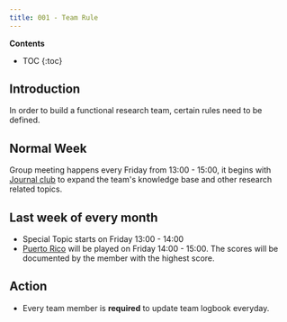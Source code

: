```yaml
---
title: 001 - Team Rule 
---
```



**Contents**
* TOC
{:toc}


## Introduction 

In order to build a functional research team, certain rules need to be defined. 


## Normal Week 

Group meeting happens every Friday from 13:00 - 15:00, it begins with [Journal club](/docs/002_journalclub) to expand the team's knowledge base and other research related topics. 


## Last week of every month

 - Special Topic starts on Friday 13:00 - 14:00 
 - [Puerto Rico](/docs/puertorico) will be played on Friday 14:00 - 15:00. The scores will be documented by the member with the highest score. 


## Action 

- Every team member is **required** to update team logbook everyday. 

